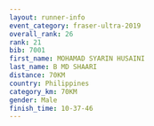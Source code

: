 ```yaml
---
layout: runner-info 
event_category: fraser-ultra-2019 
overall_rank: 26
rank: 21
bib: 7001
first_name: MOHAMAD SYARIN HUSAINI
last_name: B MD SHAARI
distance: 70KM
country: Philippines
category_km: 70KM
gender: Male
finish_time: 10-37-46
---
```

